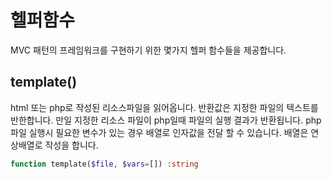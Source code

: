 # 헬퍼함수

MVC 패턴의 프레임워크를 구현하기 위한 몇가지 헬퍼 함수들을 제공합니다.

## template()
html 또는 php로 작성된 리소스파일을 읽어옵니다. 
반환값은 지정한 파일의 텍스트를 반한합니다. 만일 지정한 리소스 파일이 php일때 파일의 실행 결과가 반환됩니다.
php 파일 실행시 필요한 변수가 있는 경우 배열로 인자값을 전달 할 수 있습니다.
배열은 연상배열로 작성을 합니다.

```php
function template($file, $vars=[]) :string
```
